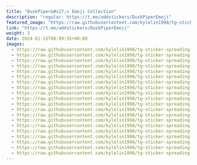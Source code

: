 ```yaml
---
title: "DuskPiper&#x27;s Emoji Collection"
description: "regular: https://t.me/addstickers/DuskPiperEmoji"
featured_image: "https://raw.githubusercontent.com/kylelin1998/tg-sticker-spreading-worldwide-images/main/img/2ff8afd0-cc48-48da-857b-c30aa4b0441a.jpg"
link: "https://t.me/addstickers/DuskPiperEmoji"
weight: 3
date: 2024-01-15T08:09:55+08:00
images:
  - https://raw.githubusercontent.com/kylelin1998/tg-sticker-spreading-worldwide-images/main/img/2ff8afd0-cc48-48da-857b-c30aa4b0441a.jpg
  - https://raw.githubusercontent.com/kylelin1998/tg-sticker-spreading-worldwide-images/main/img/2b9b218b-2e86-4240-8df0-5508307124c9.jpg
  - https://raw.githubusercontent.com/kylelin1998/tg-sticker-spreading-worldwide-images/main/img/623532ff-1dd9-4028-9772-4297903ea687.jpg
  - https://raw.githubusercontent.com/kylelin1998/tg-sticker-spreading-worldwide-images/main/img/8bd75559-0d94-4747-a65b-ae48c2b600a8.jpg
  - https://raw.githubusercontent.com/kylelin1998/tg-sticker-spreading-worldwide-images/main/img/fdc1cbba-8fc6-451e-8f9d-ed188cfddcb1.jpg
  - https://raw.githubusercontent.com/kylelin1998/tg-sticker-spreading-worldwide-images/main/img/0b67d5c6-6d98-4750-8663-ea9b4fb598d3.jpg
  - https://raw.githubusercontent.com/kylelin1998/tg-sticker-spreading-worldwide-images/main/img/852b070b-6be9-4fc7-9488-563080403561.jpg
  - https://raw.githubusercontent.com/kylelin1998/tg-sticker-spreading-worldwide-images/main/img/fa4d43ab-80f2-40ad-82aa-29a9bec36e1e.jpg
  - https://raw.githubusercontent.com/kylelin1998/tg-sticker-spreading-worldwide-images/main/img/b874fc1c-f5ca-4c90-8b7c-b926a10589bc.jpg
  - https://raw.githubusercontent.com/kylelin1998/tg-sticker-spreading-worldwide-images/main/img/bf065def-372b-46e5-bf33-8dfc45776171.jpg
  - https://raw.githubusercontent.com/kylelin1998/tg-sticker-spreading-worldwide-images/main/img/787cd406-ad69-4ec8-b23f-365171530637.jpg
  - https://raw.githubusercontent.com/kylelin1998/tg-sticker-spreading-worldwide-images/main/img/c671e85f-ad6c-4f37-8f33-3338306236ff.jpg
  - https://raw.githubusercontent.com/kylelin1998/tg-sticker-spreading-worldwide-images/main/img/8c43b5be-44b9-41b9-8d16-acd7968ed256.jpg
  - https://raw.githubusercontent.com/kylelin1998/tg-sticker-spreading-worldwide-images/main/img/30dd0995-7dc4-4699-ad67-e28c8244d0a5.jpg
  - https://raw.githubusercontent.com/kylelin1998/tg-sticker-spreading-worldwide-images/main/img/bc934be5-10f8-4b5f-b9dc-9298990296c0.jpg
  - https://raw.githubusercontent.com/kylelin1998/tg-sticker-spreading-worldwide-images/main/img/54e690cf-00e7-4c6a-a10b-5b7710d2c798.jpg
  - https://raw.githubusercontent.com/kylelin1998/tg-sticker-spreading-worldwide-images/main/img/e2875d69-b2ad-4246-acbc-69d53f95f3e2.jpg
  - https://raw.githubusercontent.com/kylelin1998/tg-sticker-spreading-worldwide-images/main/img/bf9f8eea-ed66-4f83-acea-ae39c4288db4.jpg
  - https://raw.githubusercontent.com/kylelin1998/tg-sticker-spreading-worldwide-images/main/img/1926da71-2618-4300-af66-598b1bb77181.jpg
  - https://raw.githubusercontent.com/kylelin1998/tg-sticker-spreading-worldwide-images/main/img/dd7b1732-a0ef-4963-8719-80f6e117560a.jpg
---
```

